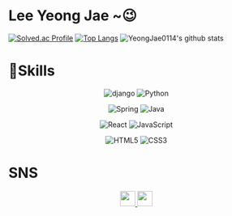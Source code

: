 # Lee Yeong Jae ~😉
[![Solved.ac Profile](http://mazassumnida.wtf/api/v2/generate_badge?boj=yjl8628)](https://solved.ac/yjl8628/)
[![Top Langs](https://github-readme-stats.vercel.app/api/top-langs/?username=YeongJae0114&layout=compact)](https://github.com/YeongJae0114/github-readme-stats)
![YeongJae0114's github stats](https://github-readme-stats.vercel.app/api?username=YeongJae0114&show_icons=true)



# 💪Skills	
<div align="center">
  
![django](https://img.shields.io/badge/django-092E20.svg?&style=for-the-badge&logo=django&logoColor=white)
![Python](https://img.shields.io/badge/Python-3776AB.svg?&style=for-the-badge&logo=Python&logoColor=white)

![Spring](https://img.shields.io/badge/Spring-6DB33F.svg?&style=for-the-badge&logo=Spring&logoColor=white)
![Java](https://img.shields.io/badge/Java-3776AB.svg?&style=for-the-badge&logo=Java&logoColor=white)

![React](https://img.shields.io/badge/React-61DAFB.svg?&style=for-the-badge&logo=React&logoColor=white)
![JavaScript](https://img.shields.io/badge/JavaScript-F7DF1E.svg?&style=for-the-badge&logo=JavaScript&logoColor=white)

![HTML5](https://img.shields.io/badge/HTML5-E34F26.svg?&style=for-the-badge&logo=HTML5&logoColor=white)
![CSS3](https://img.shields.io/badge/CSS3-1572B6.svg?&style=for-the-badge&logo=CSS3&logoColor=white)

</div>

# SNS 	
<div align="center">
<a href="https://www.notion.so/YeongJae-Lee-28c6812cc4724b43b363de82fc58e669?pvs=4" target="_blank"><img src="https://simpleicons.org/icons/notion.svg" alt="" height="30" width="30"</a>
<a href="https://yeongjae.tistory.com/" target="_blank"><img src ='https://i.namu.wiki/i/Jz0MFNR7_7LHx1Yda0Hy6929g3BD5fWmaARdUMMFPkFIAVC_ewY7BEcoIGhepmTKRBKmSxRSUBjI7pklIZLaAA.svg' height="30" width="30"></a>
</div>



